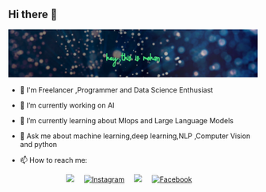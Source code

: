 ## Hi there 👋


![model architecture image](./hero-ai-deep-learning-1700x330.jpg)

- 🌱  I'm Freelancer ,Programmer and Data Science Enthusiast
- 🔭 I’m currently working on AI
- 🌱 I’m currently learning about Mlops and Large Language Models

- 💬 Ask me about machine learning,deep learning,NLP ,Computer Vision and python
- 📫 How to reach me:
<p align='center'>
  <a href="https://www.linkedin.com/in/mohan-reddy-pallavula-440a26151/"><img src="https://img.shields.io/badge/linkedin-%230077B5.svg?&style=for-the-badge&logo=linkedin&logoColor=white" /></a>&nbsp;&nbsp;&nbsp;&nbsp;
  <a href="https://www.instagram.com/m_o_h_a_n____clr4/" target="_blank"><img src="https://img.shields.io/badge/Instagram-%23E4405F.svg?&style=for-the-badge&logo=instagram&logoColor=white" alt="Instagram"></a>&nbsp;&nbsp;&nbsp;&nbsp;
  <a href="mailto:mohanreddy.pmg@gmail.com?subject=Olá%20Punit"><img src="https://img.shields.io/badge/gmail-%23D14836.svg?&style=for-the-badge&logo=gmail&logoColor=white" /></a>&nbsp;&nbsp;&nbsp;&nbsp;
  <a href="https://www.facebook.com/MoHaNrEdDY.ArJuN/" target="_blank"><img src="https://img.shields.io/badge/Facebook-%231877F2.svg?&style=for-the-badge&logo=facebook&logoColor=white" alt="Facebook"></a>&nbsp;&nbsp;&nbsp;&nbsp;
</p>


